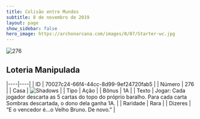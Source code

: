 ```yaml
---
title: Colisão entre Mundos
subtitle: 8 de novembro de 2019
layout: page
show_sidebar: false
hero_image: https://archonarcana.com/images/0/07/Starter-wc.jpg
---
```


![276](https://cdn.keyforgegame.com/media/card_front/pt/452_276_922F87H8594G_pt.png)

## Loteria Manipulada

|----|----|
| ID | 70027c24-66f4-44cc-8d99-9ef24720fab5 |
| Número | 276 |
| Casa | ![Shadows](https://archonarcana.com/images/thumb/e/ee/Shadows.png/22px-Shadows.png "Sombras") |
| Tipo | Ação |
| Bônus | 1A |
| Texto | Jogar: Cada jogador descarta as 5 cartas do topo do próprio baralho.  Para cada carta Sombras descartada, o dono dela ganha 1A. |
| Raridade | Rara |
| Dizeres | “E o vencedor é…o Velho Bruno. De novo.” |